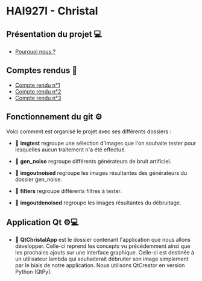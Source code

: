 # HAI927I - Christal

## Présentation du projet 💻

* [Pourquoi nous ?](https://github.com/Christinamrn/HAI927I-Christal/blob/main/Pr%C3%A9sentations/HAI927I%20-%20Choix%20sujet%20-%20D%C3%A9bruitage.pdf)

## Comptes rendus 📝
* [Compte rendu n°1](https://github.com/Christinamrn/HAI927I-Christal/blob/main/Comptes%20Rendus/%5BHAI927I%5D%20Christal%20-%20CR1.pdf)
* [Compte rendu n°2](https://github.com/Christinamrn/HAI927I-Christal/blob/main/Comptes%20Rendus/%5BHAI927I%5D%20Christal%20-%20CR2.pdf)
* [Compte rendu n°3](https://github.com/Christinamrn/HAI927I-Christal/blob/main/Comptes%20Rendus/%5BHAI927I%5D%20Christal%20-%20CR3.pdf)

## Fonctionnement du git ⚙️
Voici comment est organisé le projet avec ses différents dossiers :

* 📁 **imgtest**  regroupe une sélection d'images que l'on souhaite tester pour lesquelles aucun traitement n'a été effectué.

* 📁 **gen_noise** regroupe différents générateurs de bruit artificiel. 

* 📁 **imgoutnoised**  regroupe les images résultantes des générateurs du dossier gen_noise.

* 📁 **filters** regroupe différents filtres à tester.

* 📁 **imgoutdenoised** regroupe les images résultantes du débruitage.

## Application Qt ⚙💻
* 📁 **QtChristalApp** est le dossier contenant l'application que nous allons développer. Celle-ci reprend les concepts vu précédemment ainsi que les prochains ajouts sur une interface graphique. Celle-ci est destinée à un utilisateur lambda qui souhaiterait débruiter son image simplement par le biais de notre application. Nous utilisons QtCreator en version Python (QtPy).
